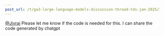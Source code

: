```yaml
---
post_url: /t/ga3-large-language-models-discussion-thread-tds-jan-2025/163247/59
---
```

[@Jivraj](/u/jivraj) Please let me know if the code is needed for this. I can share the code generated by chatgpt